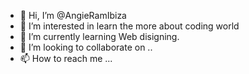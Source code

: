 - 👋 Hi, I’m @AngieRamIbiza 
- 👀 I’m interested in learn the more about coding world
- 🌱 I’m currently learning Web disigning.
- 💞️ I’m looking to collaborate on ..
- 📫 How to reach me ...

<!---
AngieRamIbiza/AngieRamIbiza is a ✨ special ✨ repository because its `README.md` (this file) appears on your GitHub profile.
You can click the Preview link to take a look at your changes.
--->
